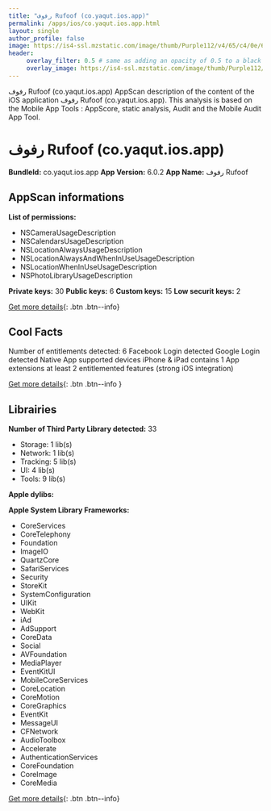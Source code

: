 ```yaml
---
title: "رفوف Rufoof (co.yaqut.ios.app)"
permalink: /apps/ios/co.yaqut.ios.app.html
layout: single
author_profile: false
image: https://is4-ssl.mzstatic.com/image/thumb/Purple112/v4/65/c4/0e/65c40eb1-789a-25c9-97c5-fe1a283af83e/AppIcon-0-1x_U007emarketing-0-7-0-85-220.png/512x512bb.jpg
header: 
     overlay_filter: 0.5 # same as adding an opacity of 0.5 to a black background
     overlay_image: https://is4-ssl.mzstatic.com/image/thumb/Purple112/v4/65/c4/0e/65c40eb1-789a-25c9-97c5-fe1a283af83e/AppIcon-0-1x_U007emarketing-0-7-0-85-220.png/512x512bb.jpg
---
```

رفوف Rufoof (co.yaqut.ios.app) AppScan description of the content of the iOS application رفوف Rufoof (co.yaqut.ios.app). This analysis is based on the Mobile App Tools : AppScore, static analysis, Audit and the Mobile Audit App Tool.

# رفوف Rufoof (co.yaqut.ios.app)

**BundleId:** co.yaqut.ios.app
**App Version:** 6.0.2
**App Name:** رفوف Rufoof


## AppScan informations 

**List of permissions:** 
- NSCameraUsageDescription
- NSCalendarsUsageDescription
- NSLocationAlwaysUsageDescription
- NSLocationAlwaysAndWhenInUseUsageDescription
- NSLocationWhenInUseUsageDescription
- NSPhotoLibraryUsageDescription
  
  
**Private keys:** 30
**Public keys:** 6
**Custom keys:** 15
**Low securit keys:** 2
  
[Get more details](/pricing.html){: .btn .btn--info}

## Cool Facts

Number of entitlements detected: 6
Facebook Login detected
Google Login detected
Native App
supported devices iPhone & iPad
contains 1 App extensions
at least 2 entitlemented features (strong iOS integration)
  
[Get more details](/pricing.html){: .btn .btn--info }

## Librairies 
**Number of Third Party Library detected:** 33
- Storage: 1 lib(s)
- Network: 1 lib(s)
- Tracking: 5 lib(s)
- UI: 4 lib(s)
- Tools: 9 lib(s)


**Apple dylibs:**


**Apple System Library Frameworks:**
- CoreServices
- CoreTelephony
- Foundation
- ImageIO
- QuartzCore
- SafariServices
- Security
- StoreKit
- SystemConfiguration
- UIKit
- WebKit
- iAd
- AdSupport
- CoreData
- Social
- AVFoundation
- MediaPlayer
- EventKitUI
- MobileCoreServices
- CoreLocation
- CoreMotion
- CoreGraphics
- EventKit
- MessageUI
- CFNetwork
- AudioToolbox
- Accelerate
- AuthenticationServices
- CoreFoundation
- CoreImage
- CoreMedia


  
[Get more details](/pricing.html){: .btn .btn--info}

